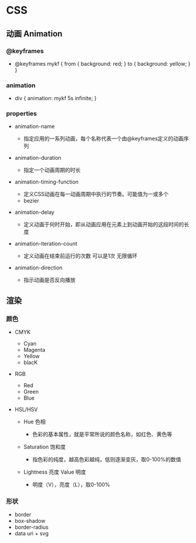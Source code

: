 # CSS

## 动画 Animation

### @keyframes

- @keyframes mykf {
  from { background: red; }
  to { background: yellow; }
}

### animation

- div {
  animation: mykf 5s infinite;
}

### properties

- animation-name

	- 指定应用的一系列动画，每个名称代表一个由@keyframes定义的动画序列

- animation-duration

	- 指定一个动画周期的时长

- animation-timing-function

	- 定义CSS动画在每一动画周期中执行的节奏。可能值为一或多个 <timing-function>
	- bezier

- animation-delay

	- 定义动画于何时开始，即从动画应用在元素上到动画开始的这段时间的长度

- animation-iteration-count

	- 定义动画在结束前运行的次数 可以是1次 无限循环

- animation-direction

	- 指示动画是否反向播放

## 渲染

### 颜色

- CMYK

	- Cyan
	- Magenta
	- Yellow
	- blacK

- RGB

	- Red
	- Green
	- Blue

- HSL/HSV

	- Hue 色相

		- 色彩的基本属性，就是平常所说的颜色名称，如红色、黄色等

	- Saturation 饱和度

		- 指色彩的纯度，越高色彩越纯，低则逐渐变灰，取0-100%的数值

	- Lightness 亮度
Value 明度

		- 明度（V），亮度（L），取0-100%

### 形状

- border
- box-shadow
- border-radius
- data uri + svg

